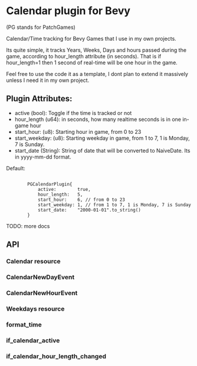 # Calendar plugin for Bevy

(PG stands for PatchGames)

Calendar/Time tracking for Bevy Games that I use in my own projects. 

Its quite simple, it tracks Years, Weeks, Days and hours passed during the game, according to hour_length attribute (in seconds). That is if hour_length=1 then 1 second of real-time will be one hour in the game.

Feel free to use the code it as a template, I dont plan to extend it massively unless I need it in my own project.


## Plugin Attributes:
- active (bool): Toggle if the time is tracked or not
- hour_length (u64): in seconds, how many realtime seconds is in one in-game hour
- start_hour: (u8): Starting hour in game, from 0 to 23
- start_weekday: (u8): Starting weekday in game, from 1 to 7, 1 is Monday, 7 is Sunday.
- start_date (String): String of date that will be converted to NaiveDate. Its in yyyy-mm-dd format.

Default:
```{rust}

        PGCalendarPlugin{
            active:        true,
            hour_length:   5,
            start_hour:    6, // from 0 to 23 
            start_weekday: 1, // from 1 to 7, 1 is Monday, 7 is Sunday
            start_date:    "2000-01-01".to_string()
        }

```

TODO: more docs


## API

### Calendar resource

### CalendarNewDayEvent

### CalendarNewHourEvent

### Weekdays resource

### format_time

### if_calendar_active

### if_calendar_hour_length_changed

